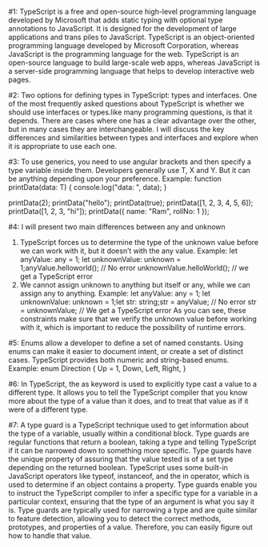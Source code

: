 #1: TypeScript is a free and open-source high-level programming language developed by Microsoft that adds static typing with optional type annotations to JavaScript. It is designed for the development of large applications and trans piles to JavaScript. 
TypeScript is an object-oriented programming language developed by Microsoft Corporation, whereas JavaScript is the programming language for the web. TypeScript is an open-source language to build large-scale web apps, whereas JavaScript is a server-side programming language that helps to develop interactive web pages.


#2: Two options for defining types in TypeScript: types and interfaces. One of the most frequently asked questions about TypeScript is whether we should use interfaces or types.like many programming questions, is that it depends. There are cases where one has a clear advantage over the other, but in many cases they are interchangeable. I will discuss the key differences and similarities between types and interfaces and explore when it is appropriate to use each one.


#3: To use generics, you need to use angular brackets and then specify a type variable inside them. Developers generally use T, X and Y. But it can be anything depending upon your preference.
Example:
function printData<T>(data: T) {
    console.log("data: ", data);
}

printData(2);
printData("hello");
printData(true);
printData([1, 2, 3, 4, 5, 6]);
printData([1, 2, 3, "hi"]);
printData({ name: "Ram", rollNo: 1 });



#4: I will present two main differences between any and unknown
1.	TypeScript forces us to determine the type of the unknown value before we can work with it, but it doesn’t with the any value.
Example:
let anyValue: any = 1;
let unknownValue: unknown = 1;anyValue.helloworld(); // No error
unknownValue.helloWorld();  // we get a TypeScript error
2. We cannot assign unknown to anything but itself or any, while we can assign any to anything.
Example:
let anyValue: any = 1;
let unknownValue: unknown = 1;let str: string;str = anyValue; // No error
str = unknownValue; // We get a TypeScript error
As you can see, these constraints make sure that we verify the unknown value before working with it, which is important to reduce the possibility of runtime errors.



#5: Enums allow a developer to define a set of named constants. Using enums can make it easier to document intent, or create a set of distinct cases. TypeScript provides both numeric and string-based enums.
Example: enum Direction {
  Up = 1,
  Down,
  Left,
  Right,
}


 #6: In TypeScript, the as keyword is used to explicitly type cast a value to a different type. It allows you to tell the TypeScript compiler that you know more about the type of a value than it does, and to treat that value as if it were of a different type.

 
#7: A type guard is a TypeScript technique used to get information about the type of a variable, usually within a conditional block. Type guards are regular functions that return a boolean, taking a type and telling TypeScript if it can be narrowed down to something more specific. Type guards have the unique property of assuring that the value tested is of a set type depending on the returned boolean.
TypeScript uses some built-in JavaScript operators like typeof, instanceof, and the in operator, which is used to determine if an object contains a property. Type guards enable you to instruct the TypeScript compiler to infer a specific type for a variable in a particular context, ensuring that the type of an argument is what you say it is.
Type guards are typically used for narrowing a type and are quite similar to feature detection, allowing you to detect the correct methods, prototypes, and properties of a value. Therefore, you can easily figure out how to handle that value.


